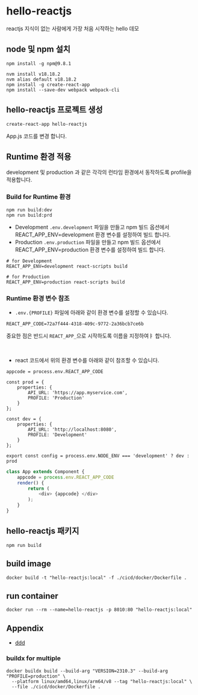 # hello-reactjs
reactjs 지식이 없는 사람에게 가장 처음 시작하는 hello 데모 

## node 및 npm 설치 
```
npm install -g npm@9.8.1

nvm install v18.18.2
nvm alias default v18.18.2
npm install -g create-react-app
npm install --save-dev webpack webpack-cli
```

## hello-reactjs 프로젝트 생성

```
create-react-app hello-reactjs
```

App.js 코드를 변경 합니다.

## Runtime 환경 적용 
development 및 production 과 같은 각각의 런타임 환경에서 동작하도록 profile을 적용합니다.



### Build for Runtime 환경

```
npm run build:dev
npm run build:prd
```

- Development `.env.development` 파일을 만들고 npm 빌드 옵션에서 REACT_APP_ENV=development 환경 변수를 설정하여 빌드 합니다.
- Production `.env.production` 파일을 만들고 npm 빌드 옵션에서 REACT_APP_ENV=production 환경 변수를 설정하여 빌드 합니다.

```
# for Development
REACT_APP_ENV=development react-scripts build

# for Production
REACT_APP_ENV=production react-scripts build
```

### Runtime 환경 변수 참조

- `.env.{PROFILE}` 파일에 아래와 같이 환경 변수를 설정할 수 있습니다. 

```
REACT_APP_CODE=72a7f444-4318-409c-9772-2a36bcb7ce6b
```

중요한 점은 반드시 `REACT_APP_`으로 시작하도록 이름을 지정하여ㅑ 합니다. 

<br>

- react 코드에서 위의 환경 변수를 아래와 같이 참조할 수 있습니다.

```
appcode = process.env.REACT_APP_CODE

const prod = {
    properties: {
        API_URL: 'https://app.myservice.com',
        PROFILE: 'Production'
    }
};

const dev = {
    properties: {
        API_URL: 'http://localhost:8080',
        PROFILE: 'Development'
    }
};

export const config = process.env.NODE_ENV === 'development' ? dev : prod
```

```typescript
class App extends Component {
    appcode = process.env.REACT_APP_CODE
    render() {
        return (
            <div> {appcode} </div>
        );
    }
}
```


## hello-reactjs 패키지 
```
npm run build
```

## build image
```
docker build -t "hello-reactjs:local" -f ./cicd/docker/Dockerfile .
```

## run container
```
docker run --rm --name=hello-reactjs -p 8010:80 "hello-reactjs:local"
```


## Appendix

- [ddd](https://hub.docker.com/r/symplesims/sample-golang-service)

### buildx for multiple

```
docker buildx build --build-arg "VERSION=2310.3" --build-arg "PROFILE=production" \
  --platform linux/amd64,linux/arm64/v8 --tag "hello-reactjs:local" \
  --file ./cicd/docker/Dockerfile .
```
